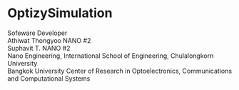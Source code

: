 # OptizySimulation
Sofeware Developer<br />
Athiwat Thongyoo NANO #2<br />
Suphavit T. NANO #2<br />
Nano Engineering, International School of Engineering, Chulalongkorn University<br />
Bangkok University Center of Research in Optoelectronics, Communications and Computational Systems
